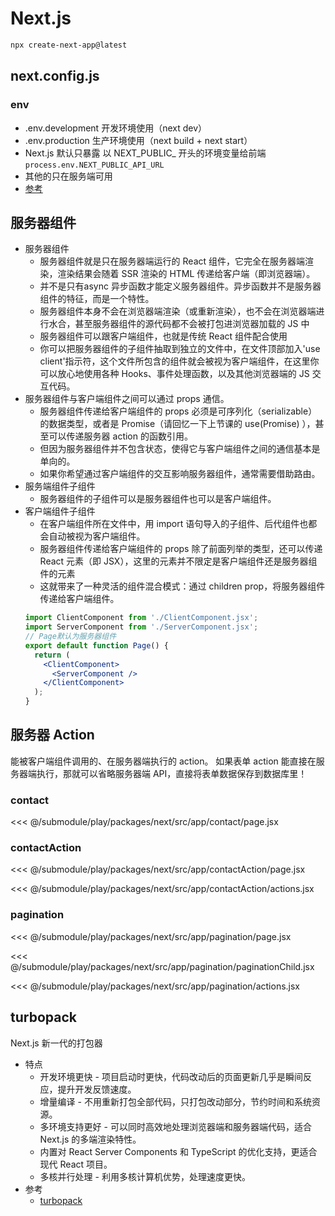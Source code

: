 # Next.js
```bash
npx create-next-app@latest
```
## next.config.js
### env
- .env.development	开发环境使用（next dev）
- .env.production	生产环境使用（next build + next start）
- Next.js 默认只暴露 以 NEXT_PUBLIC_ 开头的环境变量给前端`process.env.NEXT_PUBLIC_API_URL`
- 其他的只在服务端可用
- [参考](https://nextjs.org/docs/app/guides/environment-variables)
## 服务器组件
- 服务器组件
  - 服务器组件就是只在服务器端运行的 React 组件，它完全在服务器端渲染，渲染结果会随着 SSR 渲染的 HTML 传递给客户端（即浏览器端）。
  - 并不是只有async 异步函数才能定义服务器组件。异步函数并不是服务器组件的特征，而是一个特性。
  - 服务器组件本身不会在浏览器端渲染（或重新渲染），也不会在浏览器端进行水合，甚至服务器组件的源代码都不会被打包进浏览器加载的 JS 中
  - 服务器组件可以跟客户端组件，也就是传统 React 组件配合使用
  - 你可以把服务器组件的子组件抽取到独立的文件中，在文件顶部加入'use client'指示符，这个文件所包含的组件就会被视为客户端组件，在这里你可以放心地使用各种 Hooks、事件处理函数，以及其他浏览器端的 JS 交互代码。
- 服务器组件与客户端组件之间可以通过 props 通信。
  - 服务器组件传递给客户端组件的 props 必须是可序列化（serializable）的数据类型，或者是 Promise（请回忆一下上节课的 use(Promise) ），甚至可以传递服务器 action 的函数引用。
  - 但因为服务器组件并不包含状态，使得它与客户端组件之间的通信基本是单向的。
  - 如果你希望通过客户端组件的交互影响服务器组件，通常需要借助路由。
- 服务端组件子组件
  - 服务器组件的子组件可以是服务器组件也可以是客户端组件。
- 客户端组件子组件
  - 在客户端组件所在文件中，用 import 语句导入的子组件、后代组件也都会自动被视为客户端组件。
  - 服务器组件传递给客户端组件的 props 除了前面列举的类型，还可以传递 React 元素（即 JSX），这里的元素并不限定是客户端组件还是服务器组件的元素
  - 这就带来了一种灵活的组件混合模式：通过 children prop，将服务器组件传递给客户端组件。
  ```jsx
  import ClientComponent from './ClientComponent.jsx';
  import ServerComponent from './ServerComponent.jsx';
  // Page默认为服务器组件
  export default function Page() {
    return (
      <ClientComponent>
        <ServerComponent />
      </ClientComponent>
    );
  }
  ```
## 服务器 Action
能被客户端组件调用的、在服务器端执行的 action。
如果表单 action 能直接在服务器端执行，那就可以省略服务器端 API，直接将表单数据保存到数据库里！

### contact

<<< @/submodule/play/packages/next/src/app/contact/page.jsx

### contactAction

<<< @/submodule/play/packages/next/src/app/contactAction/page.jsx

<<< @/submodule/play/packages/next/src/app/contactAction/actions.jsx

### pagination

<<< @/submodule/play/packages/next/src/app/pagination/page.jsx

<<< @/submodule/play/packages/next/src/app/pagination/paginationChild.jsx

<<< @/submodule/play/packages/next/src/app/pagination/actions.jsx

## turbopack
Next.js 新一代的打包器
- 特点
  - 开发环境更快 - 项目启动时更快，代码改动后的页面更新几乎是瞬间反应，提升开发反馈速度。
  - 增量编译 - 不用重新打包全部代码，只打包改动部分，节约时间和系统资源。
  - 多环境支持更好 - 可以同时高效地处理浏览器端和服务器端代码，适合 Next.js 的多端渲染特性。
  - 内置对 React Server Components 和 TypeScript 的优化支持，更适合现代 React 项目。
  - 多核并行处理 - 利用多核计算机优势，处理速度更快。
- 参考
  - [turbopack](https://nextjs.org/docs/app/api-reference/turbopack)
